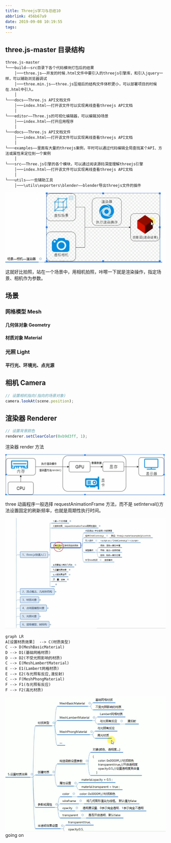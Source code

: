 ```yaml
---
title: Threejs学习与总结10
abbrlink: 456b67a9
date: 2019-09-08 10:19:55
tags:
---
```


## three.js-master 目录结构

```
three.js-master
└───build——src目录下各个代码模块打包后的结果
    │───three.js——开发的时候.html文件中要引入的threejs引擎库，和引入jquery一样，可以辅助浏览器调试
    │───three.min.js——three.js压缩后的结构文件体积更小，可以部署项目的时候在.html中引入。
    │
└───docs——Three.js API文档文件
    │───index.html——打开该文件可以实现离线查看threejs API文档
    │
└───editor——Three.js的可视化编辑器，可以编辑3D场景
    │───index.html——打开应用程序
    │
└───docs——Three.js API文档文件
    │───index.html——打开该文件可以实现离线查看threejs API文档
    │
└───examples——里面有大量的threejs案例，平时可以通过代码编辑全局查找某个API、方法或属性来定位到一个案例
    │
└───src——Three.js引擎的各个模块，可以通过阅读源码深度理解threejs引擎
    │───index.html——打开该文件可以实现离线查看threejs API文档
    │
└───utils——一些辅助工具
    │───\utils\exporters\blender——blender导出threejs文件的插件
```

![1569639814386](Threejs%E5%AD%A6%E4%B9%A0%E4%B8%8E%E6%80%BB%E7%BB%93/1569639814386.png)

这就好比拍照，站在一个场景中，用相机拍照，咔嚓一下就是渲染操作，指定场景、相机作为参数。

## 场景

### 网格模型 Mesh

#### 几何体对象 Geometry

#### 材质对象 Material

### 光照 Light

#### 平行光、环境光、点光源

## 相机 Camera

```js
// 设置相机指向(指向的场景对象)
camera.lookAt(scene.position);
```

## 渲染器 Renderer

```js
// 设置背景颜色
renderer.setClearColor(0xb9d3ff, 1);
```

渲染器 render 方法

![1569641783057](Threejs%E5%AD%A6%E4%B9%A0%E4%B8%8E%E6%80%BB%E7%BB%93/1569641783057.png)

three 动画程序一般选择 requestAnimationFrame 方法，而不是 setInterval()方法设置固定的刷新频率，也就是周期性执行时间。

![1569645786552](Threejs%E5%AD%A6%E4%B9%A0%E4%B8%8E%E6%80%BB%E7%BB%93/1569645786552.png)

```mermaid
graph LR
A[设置材质效果]  --> C(材质类型)
C --> D(MeshBasicMaterial)
D --> D1(基础网格材质)
D --> D2(不受光照影响的材质)
C --> E(MeshLambertMaterial)
E --> E1(Lambert网格材质)
E --> E2(与光照有反应,漫反射)
C --> F(MeshPhongMaterial)
F --> F1(与光照有反应)
F --> F2(高光材质)
```

![1569665791516](Threejs%E5%AD%A6%E4%B9%A0%E4%B8%8E%E6%80%BB%E7%BB%93/1569665791516.png)
going on
